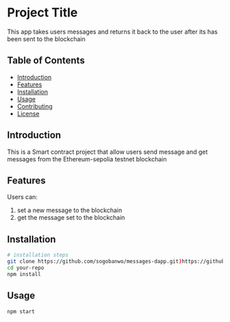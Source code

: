 # Project Title
This app takes users messages and returns it back to the user after its has been sent to the blockchain 

## Table of Contents
- [Introduction](#introduction)
- [Features](#features)
- [Installation](#installation)
- [Usage](#usage)
- [Contributing](#contributing)
- [License](#license)

## Introduction
This is a Smart contract project that allow users send message and get messages from the Ethereum-sepolia testnet blockchain 

## Features

Users can:
1. set a new message to the blockchain
2. get the message set to the blockchain

## Installation
```bash
# installation steps
git clone https://github.com/sogobanwo/messages-dapp.git)https://github.com/sogobanwo/messages-dapp.git
cd your-repo
npm install
```

## Usage
```
npm start
```

